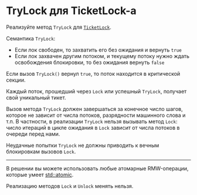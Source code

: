 # TryLock для TicketLock-а

Реализуйте метод `TryLock` для [`TicketLock`](ticket_lock.hpp).

Семантика `TryLock`:

* Если лок свободен, то захватить его без ожидания и вернуть `true`
* Если лок захвачен другим потоком, и текущему потоку нужно ждать освобождения блокировки, то без ожидания вернуть `false`

Если вызов `TryLock()` вернул `true`, то поток находится в критической секции.

Каждый поток, прошедший через `Lock` или успешный `TryLock`, получает свой уникальный тикет.

Вызов метода `TryLock` должен завершаться за конечное число шагов, которое не зависит от числа потоков, разрядности машинного слова и т.п. В частности, в реализации `TryLock` нельзя вызывать метод `Lock`: число итераций в цикле ожидания в `Lock` зависит от числа потоков в очереди перед нами.

Неудачные попытки `TryLock` не должны приводить к вечным блокировкам вызовов `Lock`. 

---

В решении вы можете использовать любые атомарные RMW-операции, которые умеет [std::atomic](https://en.cppreference.com/w/cpp/atomic/atomic).

Реализацию методов `Lock` и `Unlock` менять нельзя.
